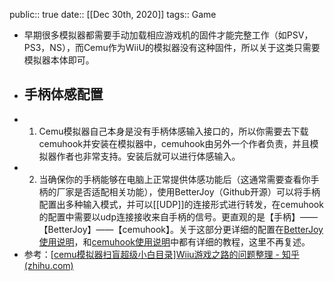 public:: true
date:: [[Dec 30th, 2020]] 
tags:: Game

- 早期很多模拟器都需要手动加载相应游戏机的固件才能完整工作（如PSV，PS3，NS），而Cemu作为WiiU的模拟器没有这种固件，所以关于这类只需要模拟器本体即可。
- ## 手柄体感配置
- 1. Cemu模拟器自己本身是没有手柄体感输入接口的，所以你需要去下载cemuhook并安装在模拟器中，cemuhook由另外一个作者负责，并且模拟器作者也非常支持。安装后就可以进行体感输入。
- 2. 当确保你的手柄能够在电脑上正常提供体感功能后（这通常需要查看你手柄的厂家是否适配相关功能），使用BetterJoy（Github开源）可以将手柄配置出多种输入模式，并可以[[UDP]]的连接形式进行转发，在cemuhook的配置中需要以udp连接接收来自手柄的信号。更直观的是【手柄】——【BetterJoy】——【cemuhook】。关于这部分更详细的配置在[BetterJoy使用说明](https://github.com/Davidobot/BetterJoy#how-to-use)，和[cemuhook使用说明](https://cemuhook.sshnuke.net/padudpserver.html)中都有详细的教程，这里不再复述。
- 参考：[[cemu模拟器扫盲超级小白目录]Wiiu游戏之路的问题整理 - 知乎 (zhihu.com)](https://zhuanlan.zhihu.com/p/104337967)